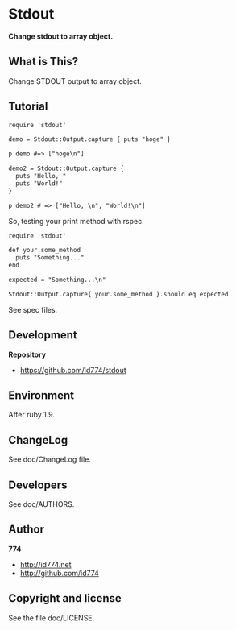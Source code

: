 Stdout
======

**Change stdout to array object.**


What is This?
-------------

Change STDOUT output to array object.


Tutorial
--------

``` html
require 'stdout'

demo = Stdout::Output.capture { puts "hoge" }

p demo #=> ["hoge\n"]

demo2 = Stdout::Output.capture {
  puts "Hello, "
  puts "World!"
}

p demo2 # => ["Hello, \n", "World!\n"]
```

So, testing your print method with rspec.

``` html
require 'stdout'

def your.some_method
  puts "Something..."
end

expected = "Something...\n"

Stdout::Output.capture{ your.some_method }.should eq expected
```

See spec files.


Development
-----------

**Repository**

+ https://github.com/id774/stdout


Environment
-----------

After ruby 1.9.


ChangeLog
---------

See doc/ChangeLog file.


Developers
----------

See doc/AUTHORS.


Author
------

**774**

+ http://id774.net
+ http://github.com/id774


Copyright and license
---------------------

See the file doc/LICENSE.

